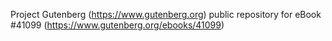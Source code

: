 Project Gutenberg (https://www.gutenberg.org) public repository for eBook #41099 (https://www.gutenberg.org/ebooks/41099)
